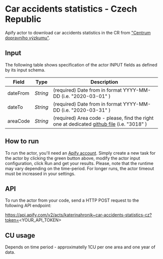 # Car accidents statistics - Czech Republic

Apify actor to download car accidents statistics in the CR from ["Centrum dopravního výzkumu"](https://nehody.cdv.cz/). 

## Input 

The following table shows specification of the actor INPUT fields as defined by its input schema. 

Field |	Type	| Description
---| ---| ---|
dateFrom|	*String*|	(required) Date from in format YYYY-MM-DD (i.e. "2020-03-01" )
dateTo|	*String*|	(required) Date from in format YYYY-MM-DD (i.e. "2020-03-31" )
areaCode|	*String*|	(required) Area code - please, find the right one at dedicated [github file](https://github.com/katacek/car-accidents-statistics-cz/blob/master/areaCodes.csv) (i.e. "3018" )

## How to run

To run the actor, you'll need an [Apify account](https://my.apify.com/). Simply create a new task for the actor by clicking the green button above, modify the actor input configuration, click Run and get your results.
Please, note that the runtime may vary depending on the time-period. For longer runs, the actor timeout must be increased in your settings. 

## API

To run the actor from your code, send a HTTP POST request to the following API endpoint: 

https://api.apify.com/v2/acts/katerinahronik~car-accidents-statistics-cz?token=<YOUR_API_TOKEN>

## CU usage 

Depends on time period - approximatelly 1CU per one area and one year of data.
